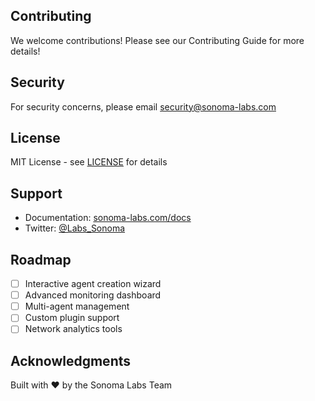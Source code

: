 
## Contributing

We welcome contributions! Please see our Contributing Guide for more details!

## Security

For security concerns, please email security@sonoma-labs.com

## License

MIT License - see [LICENSE](LICENSE) for details

## Support

- Documentation: [sonoma-labs.com/docs](https://sonoma-labs.com/docs)
- Twitter: [@Labs_Sonoma](https://twitter.com/Labs_Sonoma)

## Roadmap

- [ ] Interactive agent creation wizard
- [ ] Advanced monitoring dashboard
- [ ] Multi-agent management
- [ ] Custom plugin support
- [ ] Network analytics tools

## Acknowledgments

Built with ❤️ by the Sonoma Labs Team
